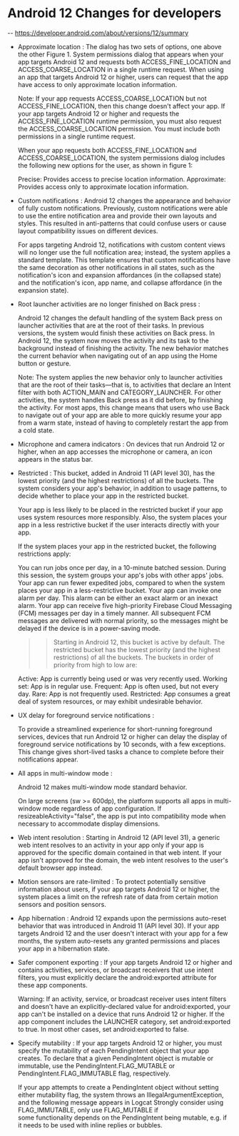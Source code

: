 # Android 12 Changes for developers

-- https://developer.android.com/about/versions/12/summary

- Approximate location : 
  The dialog has two sets of options, one above the
           other
  Figure 1. System permissions dialog that appears when your app targets Android 12 and requests both ACCESS_FINE_LOCATION and ACCESS_COARSE_LOCATION in a single runtime request.
  When using an app that targets Android 12 or higher, users can request that the app have access to only approximate location information.

  Note: If your app requests ACCESS_COARSE_LOCATION but not ACCESS_FINE_LOCATION, then this change doesn't affect your app.
  If your app targets Android 12 or higher and requests the ACCESS_FINE_LOCATION runtime permission, you must also request the ACCESS_COARSE_LOCATION permission. You must include both permissions in a single runtime request.

  When your app requests both ACCESS_FINE_LOCATION and ACCESS_COARSE_LOCATION, the system permissions dialog includes the following new options for the user, as shown in figure 1:

  Precise: Provides access to precise location information.
  Approximate: Provides access only to approximate location information.

- Custom notifications : 
  Android 12 changes the appearance and behavior of fully custom notifications. Previously, custom notifications were able to use the entire notification area and provide their own layouts and styles. This resulted in anti-patterns that could confuse users or cause layout compatibility issues on different devices.

  For apps targeting Android 12, notifications with custom content views will no longer use the full notification area; instead, the system applies a standard template. This template ensures that custom notifications have the same decoration as other notifications in all states, such as the notification's icon and expansion affordances (in the collapsed state) and the notification's icon, app name, and collapse affordance (in the expansion state). 

- Root launcher activities are no longer finished on Back press : 

  Android 12 changes the default handling of the system Back press on launcher activities that are at the root of their tasks. In previous versions, the system would finish these activities on Back press. In Android 12, the system now moves the activity and its task to the background instead of finishing the activity. The new behavior matches the current behavior when navigating out of an app using the Home button or gesture.

  Note: The system applies the new behavior only to launcher activities that are the root of their tasks—that is, to activities that declare an Intent filter with both ACTION_MAIN and CATEGORY_LAUNCHER. For other activities, the system handles Back press as it did before, by finishing the activity.
  For most apps, this change means that users who use Back to navigate out of your app are able to more quickly resume your app from a warm state, instead of having to completely restart the app from a cold state.

- Microphone and camera indicators : 
  On devices that run Android 12 or higher, when an app accesses the microphone or camera, an icon appears in the status bar.
- Restricted : 
  This bucket, added in Android 11 (API level 30), has the lowest priority (and the highest restrictions) of all the buckets. The system considers your app's behavior, in addition to usage patterns, to decide whether to place your app in the restricted bucket.

  Your app is less likely to be placed in the restricted bucket if your app uses system resources more responsibly. Also, the system places your app in a less restrictive bucket if the user interacts directly with your app.

  If the system places your app in the restricted bucket, the following restrictions apply:

  You can run jobs once per day, in a 10-minute batched session. During this session, the system groups your app's jobs with other apps' jobs.
  Your app can run fewer expedited jobs, compared to when the system places your app in a less-restrictive bucket.
  Your app can invoke one alarm per day. This alarm can be either an exact alarm or an inexact alarm.
  Your app can receive five high-priority Firebase Cloud Messaging (FCM) messages per day in a timely manner. All subsequent FCM messages are delivered with normal priority, so the messages might be delayed if the device is in a power-saving mode.	

  >> Starting in Android 12, this bucket is active by default. The restricted bucket has the lowest priority (and the highest restrictions) of all the buckets. The buckets in order of priority from high to low are:

  Active: App is currently being used or was very recently used.
  Working set: App is in regular use.
  Frequent: App is often used, but not every day.
  Rare: App is not frequently used.
  Restricted: App consumes a great deal of system resources, or may exhibit undesirable behavior.

- UX delay for foreground service notifications :

  To provide a streamlined experience for short-running foreground services, devices that run Android 12 or higher can delay the display of foreground service notifications by 10 seconds, with a few exceptions. This change gives short-lived tasks a chance to complete before their notifications appear.

- All apps in multi-window mode :

  Android 12 makes multi-window mode standard behavior.

  On large screens (sw >= 600dp), the platform supports all apps in multi-window mode regardless of app configuration. If resizeableActivity="false", the app is put into compatibility mode when necessary to accommodate display dimensions.

- Web intent resolution : 
  Starting in Android 12 (API level 31), a generic web intent resolves to an activity in your app only if your app is approved for the specific domain contained in that web intent. If your app isn't approved for the domain, the web intent resolves to the user's default browser app instead.
- Motion sensors are rate-limited : 
  To protect potentially sensitive information about users, if your app targets Android 12 or higher, the system places a limit on the refresh rate of data from certain motion sensors and position sensors.
- App hibernation : 
  Android 12 expands upon the permissions auto-reset behavior that was introduced in Android 11 (API level 30). If your app targets Android 12 and the user doesn't interact with your app for a few months, the system auto-resets any granted permissions and places your app in a hibernation state.
- Safer component exporting : 
  If your app targets Android 12 or higher and contains activities, services, or broadcast receivers that use intent filters, you must explicitly declare the android:exported attribute for these app components.

  Warning: If an activity, service, or broadcast receiver uses intent filters and doesn't have an explicitly-declared value for android:exported, your app can't be installed on a device that runs Android 12 or higher.
  If the app component includes the LAUNCHER category, set android:exported to true. In most other cases, set android:exported to false.
- Specify mutability : 
  If your app targets Android 12 or higher, you must specify the mutability of each PendingIntent object that your app creates. To declare that a given PendingIntent object is mutable or immutable, use the PendingIntent.FLAG_MUTABLE or PendingIntent.FLAG_IMMUTABLE flag, respectively.

  If your app attempts to create a PendingIntent object without setting either mutability flag, the system throws an IllegalArgumentException, and the following message appears in Logcat 
  Strongly consider using FLAG_IMMUTABLE, only use FLAG_MUTABLE if \
some functionality depends on the PendingIntent being mutable, e.g. if \
it needs to be used with inline replies or bubbles.

